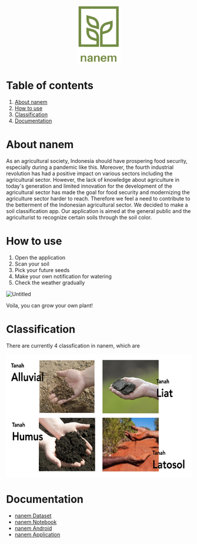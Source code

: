 <p align="center">
<img src="/docs/logo1.png" alt="logo" width="120" height="160">
    
# Table of contents
1. [About nanem](#abt)
2. [How to use](#use)
3. [Classification](#class)
4. [Documentation](#doc)


# About nanem <a name="abt"></a>
As an agricultural society, Indonesia should have prospering food security, especially during a pandemic like this. Moreover, the fourth industrial revolution has had a positive impact on various sectors including the agricultural sector. However, the lack of knowledge about agriculture in today's generation and limited innovation for the development of the agricultural sector has made the goal for food security and modernizing the agriculture sector harder to reach. Therefore we feel a need to contribute to the betterment of the Indonesian agricultural sector. We decided to make a soil classification app. Our application is aimed at the general public and the agriculturist to recognize certain soils through the soil color.

# How to use <a name="use"></a>
1. Open the application
2. Scan your soil
3. Pick your future seeds
4. Make your own notification for watering
5. Check the weather gradually

![Untitled](https://user-images.githubusercontent.com/74973390/120377950-fe365500-c347-11eb-82ce-0bd3c8ed1f25.gif)

Voila, you can grow your own plant!

# Classification <a name="class"></a>
There are currently 4 classfication in nanem, which are

<img src="/docs/tanah github.001.jpeg" alt="tanah" width="600" height="335">
  
# Documentation <a name="doc"></a>
* [nanem Dataset](https://github.com/kimimumemo/nanem/blob/main/nanem_dataset.zip)
* [nanem Notebook](https://github.com/kimimumemo/nanem/blob/main/Nanem_Final.ipynb)
* [nanem Android](https://github.com/kimimumemo/nanem-android.git)
* [nanem Application](https://bit.ly/nanem-app)    
    

